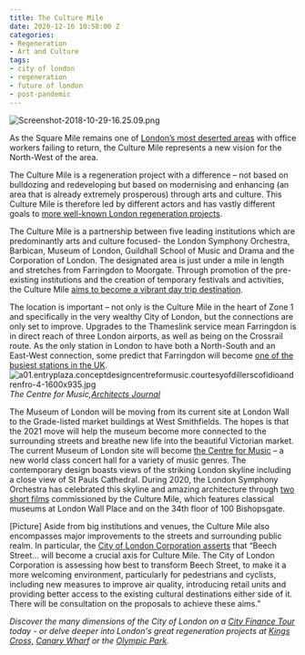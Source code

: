 ```yaml
---
title: The Culture Mile
date: 2020-12-16 10:58:00 Z
categories:
- Regeneration
- Art and Culture
tags:
- city of london
- regeneration
- future of london
- post-pandemic
---
```


![Screenshot-2018-10-29-16.25.09.png](/uploads/Screenshot-2018-10-29-16.25.09.png)

As the Square Mile remains one of [London’s most deserted areas](https://www.insiderlondon.com/blog/the-future-of-londons-business-districts/) with office workers failing to return, the Culture Mile represents a new vision for the North-West of the area.

The Culture Mile is a regeneration project with a difference – not based on bulldozing and redeveloping but based on modernising and enhancing (an area that is already extremely prosperous) through arts and culture. This Culture Mile is therefore led by different actors and has vastly different goals to [more well-known London regeneration projects](https://www.insiderlondon.com/london/educational-tours/kings-cross-regeneration/).

The Culture Mile is a partnership between five leading institutions which are predominantly arts and culture focused- the London Symphony Orchestra, Barbican, Museum of London, Guildhall School of Music and Drama and the Corporation of London. The designated area is just under a mile in length and stretches from Farringdon to Moorgate. Through promotion of the pre-existing institutions and the creation of temporary festivals and activities, the Culture Mile [aims to become a vibrant day trip destination](https://www.culturemile.london/visit).

The location is important – not only is the Culture Mile in the heart of Zone 1 and specifically in the very wealthy City of London, but the connections are only set to improve. Upgrades to the Thameslink service mean Farringdon is in direct reach of three London airports, as well as being on the Crossrail route. As the only station in London to have both a North-South and an East-West connection, some predict that Farringdon will become [one of the busiest stations in the UK](https://palife.co.uk/news/culture-mile-set-to-boost-london-events-offering/). 
![a01.entryplaza.conceptdesigncentreformusic.courtesyofdillerscofidioandrenfro-4-1600x935.jpg](/uploads/a01.entryplaza.conceptdesigncentreformusic.courtesyofdillerscofidioandrenfro-4-1600x935.jpg)
*The Centre for Music,[Architects Journal](https://www.architectsjournal.co.uk/news/diller-scofidio-renfros-london-centre-for-music-gets-cash-boost)*

The Museum of London will be moving from its current site at London Wall to the Grade-listed market buildings at West Smithfields. The hopes is that the 2021 move will help the museum become more connected to the surrounding streets and breathe new life into the beautiful Victorian market. The current Museum of London site will become [the Centre for Music](https://centreformusic.culturemile.london/) – a new world class concert hall  for a variety of music genres. The contemporary design boasts views of the striking London skyline including a close view of St Pauls Cathedral. During 2020, the London Symphony Orchestra has celebrated this skyline and amazing architecture through [two short films](https://www.theguardian.com/music/2020/nov/25/short-films-locked-down-city-of-london-london-symphony-orchestra) commissioned by the Culture Mile, which features classical museums at London Wall Place and on the 34th floor of 100 Bishopsgate. 

[Picture]
Aside from big institutions and venues, the Culture Mile also encompasses major improvements to the streets and surrounding public realm. In particular, the [City of London Corporation asserts](https://news.cityoflondon.gov.uk/culture-mile--a-major-destination-for-culture-and-creativity-in-the-heart-of-the-square-mile/) that “Beech Street… will become a crucial axis for Culture Mile. The City of London Corporation is assessing how best to transform Beech Street, to make it a more welcoming environment, particularly for pedestrians and cyclists, including new measures to improve air quality, introducing retail units and providing better access to the existing cultural destinations either side of it. There will be consultation on the proposals to achieve these aims.”  

*Discover the many dimensions of the City of London on a [City Finance Tour](https://www.insiderlondon.com/london/educational-tours/london-finance-walking-tour/#city-finance-tour) today - or delve deeper into London's great regeneration projects at [Kings Cross,](https://www.insiderlondon.com/london/educational-tours/kings-cross-regeneration/#kings-cross-innovation-and-regeneration) [Canary Wharf](https://www.insiderlondon.com/london/educational-tours/london-finance-walking-tour/#canary-wharf-walking-tour) or the [Olympic Park](https://www.insiderlondon.com/london/educational-tours/kings-cross-regeneration/#olympic-park-regeneration-tour).*